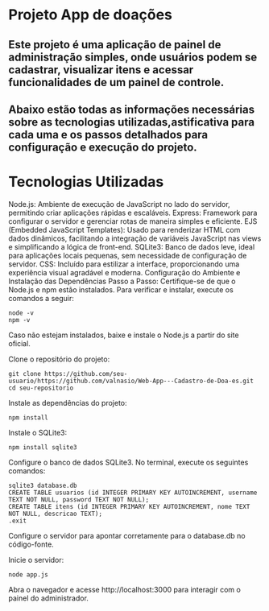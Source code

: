 # Projeto App de doações 

## Este projeto é uma aplicação de painel de administração simples, onde usuários podem se cadastrar, visualizar itens e acessar funcionalidades de um painel de controle. 
## Abaixo estão todas as informações necessárias sobre as tecnologias utilizadas,astificativa para cada uma e os passos detalhados para configuração e execução do projeto.

# Tecnologias Utilizadas

Node.js: Ambiente de execução de JavaScript no lado do servidor, permitindo criar aplicações rápidas e escaláveis.
Express: Framework para configurar o servidor e gerenciar rotas de maneira simples e eficiente.
EJS (Embedded JavaScript Templates): Usado para renderizar HTML com dados dinâmicos, facilitando a integração de variáveis JavaScript nas views e simplificando a lógica de front-end.
SQLite3: Banco de dados leve, ideal para aplicações locais pequenas, sem necessidade de configuração de servidor.
CSS: Incluído para estilizar a interface, proporcionando uma experiência visual agradável e moderna.
Configuração do Ambiente e Instalação das Dependências
Passo a Passo:
Certifique-se de que o Node.js e npm estão instalados. Para verificar e instalar, execute os comandos a seguir:

```
node -v
npm -v
```
Caso não estejam instalados, baixe e instale o Node.js a partir do site oficial.

Clone o repositório do projeto:

```
git clone https://github.com/seu-usuario/https://github.com/valnasio/Web-App---Cadastro-de-Doa-es.git
cd seu-repositorio
```
Instale as dependências do projeto:

```
npm install
```
Instale o SQLite3:

```
npm install sqlite3
```
Configure o banco de dados SQLite3. No terminal, execute os seguintes comandos:

```
sqlite3 database.db
CREATE TABLE usuarios (id INTEGER PRIMARY KEY AUTOINCREMENT, username TEXT NOT NULL, password TEXT NOT NULL);
CREATE TABLE itens (id INTEGER PRIMARY KEY AUTOINCREMENT, nome TEXT NOT NULL, descricao TEXT);
.exit
```
Configure o servidor para apontar corretamente para o database.db no código-fonte.

Inicie o servidor:

```
node app.js
```
Abra o navegador e acesse http://localhost:3000 para interagir com o painel do administrador.
